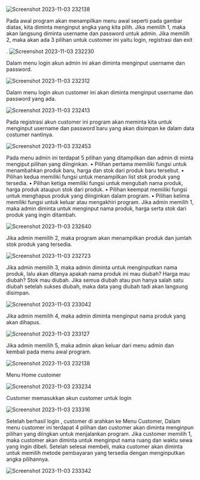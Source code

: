 ![Screenshot 2023-11-03 232138](https://github.com/muhamadnurfadilah/muhamadnurfadilah/assets/144762120/96a2a8a7-09bb-43db-b0cd-dfc276b6d6b1)

Pada awal program akan menampilkan menu awal seperti pada gambar
diatas, kita diminta menginput angka yang kita pilih. Jika memilih 1,
maka akan langsung diminta username dan password untuk admin. Jika
memilih 2, maka akan ada 3 pilihan untuk customer ini yaitu login,
registrasi dan exit

. ![Screenshot 2023-11-03 232230](https://github.com/muhamadnurfadilah/muhamadnurfadilah/assets/144762120/829d69b3-8fa7-4b8a-86e2-2e1b5a1acf82)

Dalam menu login akun admin ini akan diminta menginput username dan password.

![Screenshot 2023-11-03 232312](https://github.com/muhamadnurfadilah/muhamadnurfadilah/assets/144762120/99d8c762-2693-4799-9ef4-fdf04ccd0930)

Dalam menu login akun customer ini akan diminta menginput username dan password yang ada.

![Screenshot 2023-11-03 232413](https://github.com/muhamadnurfadilah/muhamadnurfadilah/assets/144762120/47adc083-145d-4044-8fb7-e69129c6e80e)

Pada registrasi akun customer ini program akan meminta kita untuk menginput username dan password baru yang akan disimpan ke dalam data costumer nantinya.

![Screenshot 2023-11-03 232453](https://github.com/muhamadnurfadilah/muhamadnurfadilah/assets/144762120/0016adae-9f87-44ae-b09a-689289460d5b)

Pada menu admin ini terdapat 5 pilihan yang ditampilkan dan admin di minta mengiput pilihan yang diinginkan.
• Pilihan pertama memiliki fungsi untuk menambahkan produk baru, harga dan stok dari produk baru tersebut.
• Pilihan kedua memiliki fungsi untuk menampilkan list stok produk yang tersedia.
• Pilihan ketiga memiliki fungsi untuk mengubah nama produk, harga produk ataupun stok dari produk.
• Pilihan keempat memiliki fungsi untuk menghapus produk yang diinginkan dalam program.
• Pilihan kelima memiliki fungsi untuk keluar atau mengakhiri program.
Jika admin memilih 1, maka admin diminta untuk menginput nama produk, harga serta stok dari produk yang ingin ditambah.

![Screenshot 2023-11-03 232640](https://github.com/muhamadnurfadilah/muhamadnurfadilah/assets/144762120/5e47a8f2-8c46-4c38-b7a7-70b80bebc30d)

Jika admin memilih 2, maka program akan menampilkan produk dan jumlah stok produk yang tersedia.

![Screenshot 2023-11-03 232723](https://github.com/muhamadnurfadilah/muhamadnurfadilah/assets/144762120/0564bc1e-e72e-4e44-8c37-3c9e3c6f794c)

Jika admin memilih 3, maka admin diminta untuk menginputkan nama produk, lalu akan ditanya apakah nama produk ini mau diubah? Harga mau diubah? Stok mau diubah. Jika semua diubah atau pun hanya salah satu diubah setelah sukses diubah, maka data yang diubah tadi akan langsung disimpan.

![Screenshot 2023-11-03 233042](https://github.com/muhamadnurfadilah/muhamadnurfadilah/assets/144762120/57fd377c-1ba7-4297-9fe4-6abf9060cd16)

Jika admin memilih 4, maka admin diminta menginput nama produk yang akan dihapus.

![Screenshot 2023-11-03 233127](https://github.com/muhamadnurfadilah/muhamadnurfadilah/assets/144762120/6dff77ce-c093-45c0-89f9-0a4ec129c17b)

Jika admin memilih 5, maka admin akan keluar dari menu admin dan kembali pada menu awal program.

![Screenshot 2023-11-03 232138](https://github.com/muhamadnurfadilah/muhamadnurfadilah/assets/144762120/52c5df1a-ba14-4da7-af9b-b1e89c428b47)

Menu Home customer

![Screenshot 2023-11-03 233234](https://github.com/muhamadnurfadilah/muhamadnurfadilah/assets/144762120/e4ce4b55-a8ae-482a-9e8f-afa6446e809f)

Customer memasukkan akun customer untuk login

![Screenshot 2023-11-03 233316](https://github.com/muhamadnurfadilah/muhamadnurfadilah/assets/144762120/dba1e673-d4b9-4121-9b4a-a927dd34b5b0)

Setelah berhasil login , customer di arahkan ke Menu Customer, Dalam menu customer ini terdapat 4 pilihan dan customer akan diminta menginpun pilihan yang diingkan untuk menjalankan program.
Jika customer memilih 1, maka customer akan diminta untuk menginput nama ruang dan waktu sewa yang ingin dibeli. Setelah selesai membeli, maka customer akan diminta untuk memilih metode pembayaran yang tersedia dengan menginputkan angka pilihannya.

![Screenshot 2023-11-03 233342](https://github.com/muhamadnurfadilah/muhamadnurfadilah/assets/144762120/96fcb391-88b6-41de-9be6-6986413b6275)














